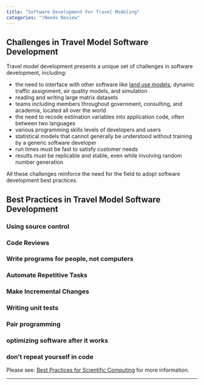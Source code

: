 ```yaml
---
title: "Software Development For Travel Modeling"
categories: "!Needs Review"
---
```


Challenges in Travel Model Software Development
-----------------------------------------------

Travel model development presents a unique set of challenges in software development, including:

-   the need to interface with other software like [land use models](Land_Use-Transport_Modeling), dynamic traffic assignment, air quality models, and simulation
-   reading and writing large matrix datasets
-   teams including members throughout government, consulting, and academia, located all over the world
-   the need to recode estimation variables into application code, often between two languages
-   various programming skills levels of developers and users
-   statistical models that cannot generally be understood without training by a generic software developer
-   run times must be fast to satisfy customer needs
-   results must be replicable and stable, even while involving random number generation

All these challenges reinforce the need for the field to adopt software development best practices.

Best Practices in Travel Model Software Development
---------------------------------------------------

### Using source control

### Code Reviews

### Write programs for people, not computers

### Automate Repetitive Tasks

### Make Incremental Changes

### Writing unit tests

### Pair programming

### optimizing software after it works

### don’t repeat yourself in code

Please see: [Best Practices for Scientific Computing](http://arxiv.org/pdf/1210.0530v4.pdf) for more information.

------------------------------------------------------------------------

